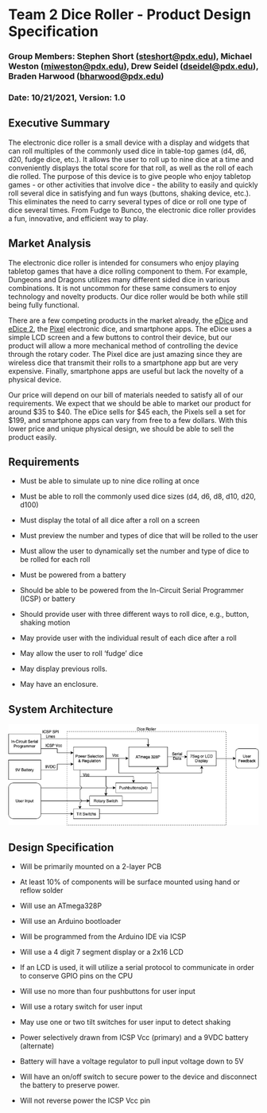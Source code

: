 # Team 2 Dice Roller - Product Design Specification
### Group Members: Stephen Short (steshort@pdx.edu), Michael Weston (miweston@pdx.edu), Drew Seidel (dseidel@pdx.edu), Braden Harwood (bharwood@pdx.edu)
### Date: 10/21/2021, Version: 1.0



## Executive Summary
The electronic dice roller is a small device with a display and widgets that can roll multiples of the commonly used dice in table-top games (d4, d6, d20, fudge dice, etc.). It allows the user to roll up to nine dice at a time and conveniently displays the total score for that roll, as well as the roll of each die rolled. The purpose of this device is to give people who enjoy tabletop games - or other activities that involve dice - the ability to easily and quickly roll several dice in satisfying and fun ways (buttons, shaking device, etc.). This eliminates the need to carry several types of dice or roll one type of dice several times. From Fudge to Bunco, the electronic dice roller provides a fun, innovative, and efficient way to play.



## Market Analysis
The electronic dice roller is intended for consumers who enjoy playing tabletop games that have a dice rolling component to them. For example, Dungeons and Dragons utilizes many different sided dice in various combinations. It is not uncommon for these same consumers to enjoy technology and novelty products. Our dice roller would be both while still being fully functional. 

There are a few competing products in the market already, the [eDice](https://www.kickstarter.com/projects/1758784647/edice-an-universal-electronic-dice-for-your-tabletop-games) and [eDice 2](https://www.kickstarter.com/projects/1758784647/edice-2-an-universal-electronic-dice-for-tabletop-games), the [Pixel](https://www.kickstarter.com/projects/pixels-dice/pixels-the-electronic-dice) electronic dice, and smartphone apps. The eDice uses a simple LCD screen and a few buttons to control their device, but our product will allow a more mechanical method of controlling the device through the rotary coder. The Pixel dice are just amazing since they are wireless dice that transmit their rolls to a smartphone app but are very expensive. Finally, smartphone apps are useful but lack the novelty of a physical device.

Our price will depend on our bill of materials needed to satisfy all of our requirements. We expect that we should be able to market our product for around $35 to $40. The eDice sells for $45 each, the Pixels sell a set for $199, and smartphone apps can vary from free to a few dollars. With this lower price and unique physical design, we should be able to sell the product easily.



## Requirements

- Must be able to simulate up to nine dice rolling at once

- Must be able to roll the commonly used dice sizes (d4, d6, d8, d10, d20, d100)

- Must display the total of all dice after a roll on a screen

- Must preview the number and types of dice that will be rolled to the user

- Must allow the user to dynamically set the number and type of dice to be rolled for each roll

- Must be powered from a battery

- Should be able to be powered from the In-Circuit Serial Programmer (ICSP) or battery

- Should provide user with three different ways to roll dice, e.g., button, shaking motion

- May provide user with the individual result of each dice after a roll

- May allow the user to roll ‘fudge’ dice 

- May display previous rolls.

- May have an enclosure.



## System Architecture


![Level 1 Block Diagram](https://github.com/ewerd/ECE_411_Team2_EpicDiceRoller/blob/main/Product%20Design%20Specification/L1_BlockDiag.drawio.png?raw=true)

## Design Specification

- Will be primarily mounted on a 2-layer PCB

- At least 10% of components will be surface mounted using hand or reflow solder

- Will use an ATmega328P

- Will use an Arduino bootloader

- Will be programmed from the Arduino IDE via ICSP

- Will use a 4 digit 7 segment display or a 2x16 LCD

- If an LCD is used, it will utilize a serial protocol to communicate in order to conserve GPIO pins on the CPU

- Will use no more than four pushbuttons for user input

- Will use a rotary switch for user input

- May use one or two tilt switches for user input to detect shaking

- Power selectively drawn from ICSP Vcc (primary) and a 9VDC battery (alternate)

- Battery will have a voltage regulator to pull input voltage down to 5V

- Will have an on/off switch to secure power to the device and disconnect the battery to preserve power.

- Will not reverse power the ICSP Vcc pin

